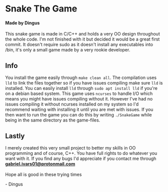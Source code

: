 # Snake The Game
#### Made by Dingus

<p>This snake game is made in C/C++ and holds a very OO design throughout the whole code. I'm not finished with it but decided it would be a great first commit. It doesn't require sudo as it doesn't install any executables into /bin, it's only a small game made by a very rookie developer.</p>

## Info
You install the game easily through `make clean all`. The compilation uses `lld` to link the files together so if you have issues compiling make sure `lld` is installed. You can easily install `lld` through `sudo apt install lld` if you're on a debian based system. This game uses `ncurses` to handle I/O which means you might have issues compiling without it. However I've had no issues compiling it without ncurses installed on my system so I'd recommend waiting with installing it until you are met with issues. If you then want to run the game you can do this by writing `./SnakeGame` while being in the same directory as the game-files. 
<br>
## Lastly
I merely created this very small project to better my skills in OO programming and of course, C++. You have full rights to do whatever you want with it. If you find any bugs I'd appreciate if you contact me through **gabriel.ivars01@protonmail.com**<br><br>
Hope all is good in these trying times<br>

<p>- Dingus </p>
